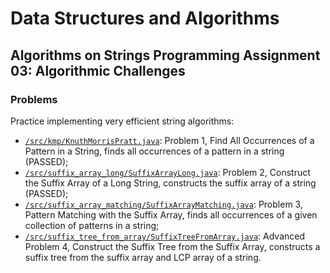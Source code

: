 # Data Structures and Algorithms
## Algorithms on Strings Programming Assignment 03: Algorithmic Challenges
### Problems
Practice implementing very efficient string algorithms:
* [`/src/kmp/KnuthMorrisPratt.java`](src/kmp/KnuthMorrisPratt.java): Problem 1, Find All Occurrences of a Pattern in a String, finds all occurrences of a pattern in a string (PASSED);
* [`/src/suffix_array_long/SuffixArrayLong.java`](src/suffix_array_long/SuffixArrayLong.java): Problem 2, Construct the Suffix Array of a Long String, constructs the suffix array of a string (PASSED);
* [`/src/suffix_array_matching/SuffixArrayMatching.java`](src/suffix_array_matching/SuffixArrayMatching.java): Problem 3, Pattern Matching with the Suffix Array, finds all occurrences of a given collection of patterns in a string;
* [`/src/suffix_tree_from_array/SuffixTreeFromArray.java`](src/suffix_tree_from_array/SuffixTreeFromArray.java): Advanced Problem 4, Construct the Suffix Tree from the Suffix Array, constructs a suffix tree from the suffix array and LCP array of a string.
